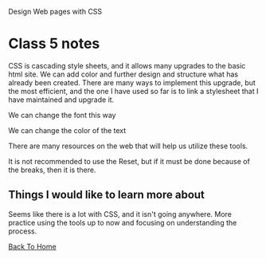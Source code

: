 Design Web pages with CSS

# Class 5 notes


CSS is cascading style sheets, and it allows many upgrades to the basic html site. We can add color and further design and structure what has already been created. There are many ways to implement this upgrade, but the most efficient, and the one I have used so far is to link a stylesheet that I have maintained and upgrade it.

We can change the font this way

We can change the color of the text

There are many resources on the web that will help us utilize these tools.

It is not recommended to use the Reset, but if it must be done because of the breaks, then it is there.


## Things I would like to learn more about

Seems like there is a lot with CSS, and it isn't going anywhere. More practice using the tools up to now and focusing on understanding the process.


[Back To Home](../README.md)
